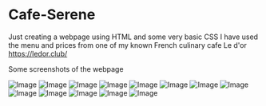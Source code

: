 # Cafe-Serene
Just creating a webpage using HTML and some very basic CSS
I have used the menu and prices from one of my known French culinary cafe Le d'or 
https://ledor.club/


Some screenshots of the webpage

![Image](https://github.com/user-attachments/assets/02e564bd-5571-4e0d-bee7-042b69f6a111)
![Image](https://github.com/user-attachments/assets/9b34ebdf-2d7c-42d1-805a-e8607f317677)
![Image](https://github.com/user-attachments/assets/75d0ca33-ef68-40f6-8e51-6369eee1b499)
![Image](https://github.com/user-attachments/assets/4c6583f4-f87d-4e47-b34a-08094a9f1aea)
![Image](https://github.com/user-attachments/assets/fab52727-5d46-4afd-a2e4-8830ef610614)
![Image](https://github.com/user-attachments/assets/9dc359a3-a6a7-415a-abe0-6770d9e0933f)
![Image](https://github.com/user-attachments/assets/3b3a6e5e-cf4f-4305-8982-ba22e70f388b)
![Image](https://github.com/user-attachments/assets/32d4f58f-ab1f-4019-a9c4-d1c7ff4d77f7)
![Image](https://github.com/user-attachments/assets/ae56a483-b853-436d-9375-84ff77306e1a)
![Image](https://github.com/user-attachments/assets/01f6e0a5-bbda-4c89-9f53-0da824682177)
![Image](https://github.com/user-attachments/assets/1454a827-4ac2-4153-a5e1-9eb34fcfb1d3)
![Image](https://github.com/user-attachments/assets/832abf87-77c8-4d42-a2e5-c1acbec89b3f)
![Image](https://github.com/user-attachments/assets/f8c90ee5-71d6-468e-91ef-7fb044a90ea6)
